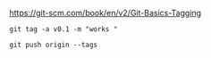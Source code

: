 https://git-scm.com/book/en/v2/Git-Basics-Tagging

```
git tag -a v0.1 -m "works "

git push origin --tags
```
